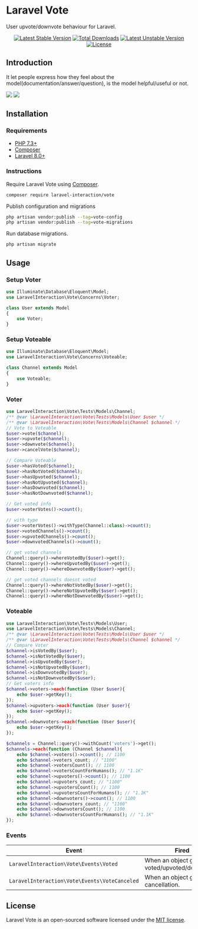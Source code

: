 # Laravel Vote

User upvote/downvote behaviour for Laravel.

<p align="center">
<a href="https://packagist.org/packages/laravel-interaction/vote"><img src="https://poser.pugx.org/laravel-interaction/vote/v/stable.svg" alt="Latest Stable Version"></a>
<a href="https://packagist.org/packages/laravel-interaction/vote"><img src="https://poser.pugx.org/laravel-interaction/vote/downloads" alt="Total Downloads"></a>
<a href="https://packagist.org/packages/laravel-interaction/vote"><img src="https://poser.pugx.org/laravel-interaction/vote/v/unstable.svg" alt="Latest Unstable Version"></a>
<a href="https://packagist.org/packages/laravel-interaction/vote"><img src="https://poser.pugx.org/laravel-interaction/vote/license" alt="License"></a>
</p>

## Introduction

It let people express how they feel about the model(documentation/answer/question), is the model helpful/useful or not.

![](https://img.shields.io/badge/%F0%9F%91%8D-1.2k-green?style=social) ![](https://img.shields.io/badge/%F0%9F%91%8E--green?style=social)

## Installation

### Requirements

- [PHP 7.3+](https://php.net/releases/)
- [Composer](https://getcomposer.org)
- [Laravel 8.0+](https://laravel.com/docs/releases)

### Instructions

Require Laravel Vote using [Composer](https://getcomposer.org).

```bash
composer require laravel-interaction/vote
```

Publish configuration and migrations

```bash
php artisan vendor:publish --tag=vote-config
php artisan vendor:publish --tag=vote-migrations
```

Run database migrations.

```bash
php artisan migrate
```

## Usage

### Setup Voter

```php
use Illuminate\Database\Eloquent\Model;
use LaravelInteraction\Vote\Concerns\Voter;

class User extends Model
{
    use Voter;
}
```

### Setup Voteable

```php
use Illuminate\Database\Eloquent\Model;
use LaravelInteraction\Vote\Concerns\Voteable;

class Channel extends Model
{
    use Voteable;
}
```

### Voter

```php
use LaravelInteraction\Vote\Tests\Models\Channel;
/** @var \LaravelInteraction\Vote\Tests\Models\User $user */
/** @var \LaravelInteraction\Vote\Tests\Models\Channel $channel */
// Vote to Voteable
$user->vote($channel);
$user->upvote($channel);
$user->downvote($channel);
$user->cancelVote($channel);

// Compare Voteable
$user->hasVoted($channel);
$user->hasNotVoted($channel);
$user->hasUpvoted($channel);
$user->hasNotUpvoted($channel);
$user->hasDownvoted($channel);
$user->hasNotDownvoted($channel);

// Get voted info
$user->voterVotes()->count(); 

// with type
$user->voterVotes()->withType(Channel::class)->count(); 
$user->votedChannels()->count();
$user->upvotedChannels()->count();
$user->downvotedChannels()->count();

// get voted channels
Channel::query()->whereVotedBy($user)->get();
Channel::query()->whereUpvotedBy($user)->get();
Channel::query()->whereDownvotedBy($user)->get();

// get voted channels doesnt voted
Channel::query()->whereNotVotedBy($user)->get();
Channel::query()->whereNotUpvotedBy($user)->get();
Channel::query()->whereNotDownvotedBy($user)->get();
```

### Voteable

```php
use LaravelInteraction\Vote\Tests\Models\User;
use LaravelInteraction\Vote\Tests\Models\Channel;
/** @var \LaravelInteraction\Vote\Tests\Models\User $user */
/** @var \LaravelInteraction\Vote\Tests\Models\Channel $channel */
// Compare Voter
$channel->isVotedBy($user); 
$channel->isNotVotedBy($user);
$channel->isUpvotedBy($user); 
$channel->isNotUpvotedBy($user);
$channel->isDownvotedBy($user); 
$channel->isNotDownvotedBy($user);
// Get voters info
$channel->voters->each(function (User $user){
    echo $user->getKey();
});
$channel->upvoters->each(function (User $user){
    echo $user->getKey();
});
$channel->downvoters->each(function (User $user){
    echo $user->getKey();
});

$channels = Channel::query()->withCount('voters')->get();
$channels->each(function (Channel $channel){
    echo $channel->voters()->count(); // 1100
    echo $channel->voters_count; // "1100"
    echo $channel->votersCount(); // 1100
    echo $channel->votersCountForHumans(); // "1.1K"
    echo $channel->upvoters()->count(); // 1100
    echo $channel->upvoters_count; // "1100"
    echo $channel->upvotersCount(); // 1100
    echo $channel->upvotersCountForHumans(); // "1.1K"
    echo $channel->downvoters()->count(); // 1100
    echo $channel->downvoters_count; // "1100"
    echo $channel->downvotersCount(); // 1100
    echo $channel->downvotersCountForHumans(); // "1.1K"
});
```

### Events

| Event | Fired |
| --- | --- |
| `LaravelInteraction\Vote\Events\Voted` | When an object get voted/upvoted/downvoted. |
| `LaravelInteraction\Vote\Events\VoteCanceled` | When an object get vote cancellation. |

## License

Laravel Vote is an open-sourced software licensed under the [MIT license](LICENSE).
